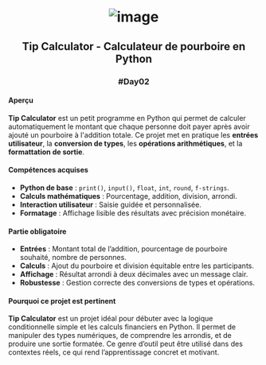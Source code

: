 # <p align="center"> ![image](https://github.com/user-attachments/assets/284b5e6f-22e2-4e06-8fd3-a8d311c3dc31) </p>

## <p align="center"> Tip Calculator - Calculateur de pourboire en Python </p>
### <p align="center"> #Day02 </p>

#### Aperçu
**Tip Calculator** est un petit programme en Python qui permet de calculer automatiquement le montant que chaque personne doit payer après avoir ajouté un pourboire à l'addition totale. Ce projet met en pratique les **entrées utilisateur**, la **conversion de types**, les **opérations arithmétiques**, et la **formattation de sortie**.

#### Compétences acquises
- **Python de base** : `print()`, `input()`, `float`, `int`, `round`, `f-strings`.
- **Calculs mathématiques** : Pourcentage, addition, division, arrondi.
- **Interaction utilisateur** : Saisie guidée et personnalisée.
- **Formatage** : Affichage lisible des résultats avec précision monétaire.

#### Partie obligatoire
- **Entrées** : Montant total de l’addition, pourcentage de pourboire souhaité, nombre de personnes.
- **Calculs** : Ajout du pourboire et division équitable entre les participants.
- **Affichage** : Résultat arrondi à deux décimales avec un message clair.
- **Robustesse** : Gestion correcte des conversions de types et opérations.

#### Pourquoi ce projet est pertinent
**Tip Calculator** est un projet idéal pour débuter avec la logique conditionnelle simple et les calculs financiers en Python. Il permet de manipuler des types numériques, de comprendre les arrondis, et de produire une sortie formatée. Ce genre d’outil peut être utilisé dans des contextes réels, ce qui rend l’apprentissage concret et motivant.
